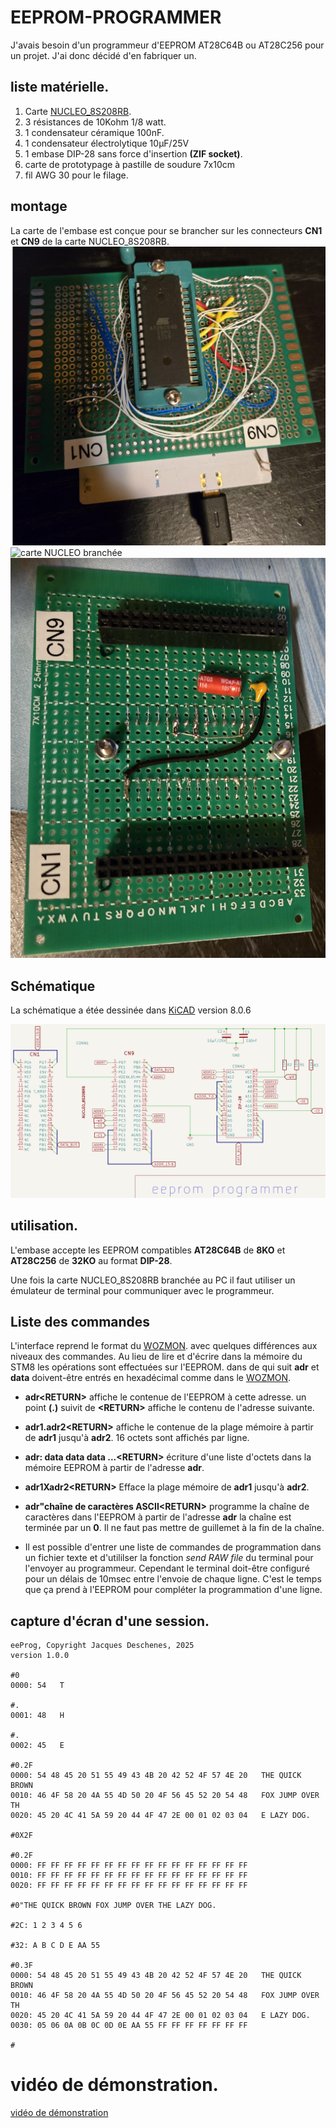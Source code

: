 # EEPROM-PROGRAMMER

J'avais besoin d'un programmeur d'EEPROM AT28C64B ou AT28C256  pour un projet. J'ai donc décidé d'en fabriquer un.

## liste matérielle.

1.  Carte [NUCLEO_8S208RB](https://www.st.com/en/evaluation-tools/nucleo-8s208rb.html). 
1.  3 résistances de 10Kohm 1/8 watt.
1.  1 condensateur céramique 100nF. 
1.  1 condensateur électrolytique 10µF/25V 
1.  1 embase DIP-28 sans force d'insertion **(ZIF socket)**.
1.  carte de prototypage à pastille de soudure 7x10cm 
1.  fil AWG 30 pour le filage.

## montage 
La carte de l'embase est conçue pour se brancher sur les connecteurs **CN1** et **CN9** de la carte  NUCLEO_8S208RB.
![dessus](programmeur-dessus.jpg)
![carte NUCLEO branchée](carte-nucleo-branchée.jpg)
![programmeur dessous](programmeur-dessous.jpg)

##  Schématique 
La schématique a étée dessinée dans [KiCAD](KiCAD) version 8.0.6

![schématique](eeProg.png)

## utilisation.
L'embase accepte les EEPROM compatibles **AT28C64B** de **8KO** et **AT28C256** de **32KO**  au format **DIP-28**.

Une fois la carte NUCLEO_8S208RB branchée au PC il faut utiliser un émulateur de terminal pour communiquer avec le programmeur.

## Liste des commandes
L'interface reprend le format du [WOZMON](https://github.com/Picatout/pomme-I).  avec quelques différences aux niveaux des commandes. Au lieu de lire et d'écrire dans la mémoire du STM8 les opérations sont effectuées sur l'EEPROM. dans de qui suit **adr** et **data** doivent-être entrés en hexadécimal comme dans le [WOZMON](https://github.com/Picatout/pomme-I).

* **adr&lt;RETURN&gt;** affiche le contenue de l'EEPROM à cette adresse. un point **(.)** suivit de **&lt;RETURN&gt;** affiche le contenu de l'adresse suivante.
* **adr1.adr2&lt;RETURN&gt;** affiche le contenue de la plage mémoire à partir de **adr1** jusqu'à **adr2**. 16 octets sont affichés par ligne.
* **adr: data data data ...&lt;RETURN&gt;** écriture d'une liste d'octets dans la mémoire EEPROM à partir de l'adresse **adr**.
* **adr1Xadr2&lt;RETURN&gt;** Efface la plage mémoire de **adr1** jusqu'à **adr2**.
* **adr"chaîne de caractères ASCII&lt;RETURN&gt;**  programme la chaîne de caractères dans l'EEPROM à partir de l'adresse **adr** la chaîne est terminée par un **0**. Il ne faut pas mettre de guillemet à la fin de la chaîne.

* Il est possible d'entrer une liste de commandes de programmation dans un fichier texte et d'utililser la fonction *send RAW file* du terminal pour l'envoyer au programmeur. Cependant le terminal doit-être configuré pour un délais de 10msec entre l'envoie de chaque ligne. C'est le temps que ça prend à l'EEPROM pour compléter la programmation d'une ligne.

## capture d'écran d'une session.
```
eeProg, Copyright Jacques Deschenes, 2025
version 1.0.0

#0
0000: 54   T

#.
0001: 48   H

#.
0002: 45   E

#0.2F
0000: 54 48 45 20 51 55 49 43 4B 20 42 52 4F 57 4E 20   THE QUICK BROWN 
0010: 46 4F 58 20 4A 55 4D 50 20 4F 56 45 52 20 54 48   FOX JUMP OVER TH
0020: 45 20 4C 41 5A 59 20 44 4F 47 2E 00 01 02 03 04   E LAZY DOG.

#0X2F

#0.2F
0000: FF FF FF FF FF FF FF FF FF FF FF FF FF FF FF FF                   
0010: FF FF FF FF FF FF FF FF FF FF FF FF FF FF FF FF                   
0020: FF FF FF FF FF FF FF FF FF FF FF FF FF FF FF FF                   

#0"THE QUICK BROWN FOX JUMP OVER THE LAZY DOG.

#2C: 1 2 3 4 5 6

#32: A B C D E AA 55

#0.3F
0000: 54 48 45 20 51 55 49 43 4B 20 42 52 4F 57 4E 20   THE QUICK BROWN 
0010: 46 4F 58 20 4A 55 4D 50 20 4F 56 45 52 20 54 48   FOX JUMP OVER TH
0020: 45 20 4C 41 5A 59 20 44 4F 47 2E 00 01 02 03 04   E LAZY DOG.
0030: 05 06 0A 0B 0C 0D 0E AA 55 FF FF FF FF FF FF FF   

#   
```
# vidéo de démonstration.

[vidéo de démonstration](https://youtu.be/UVvR8ozR9v8?si=aAWOlXhCpEt0Z5P7)
